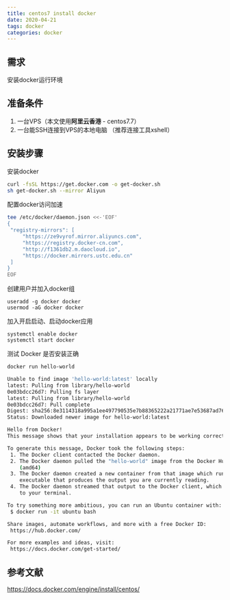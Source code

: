 ```yaml
---
title: centos7 install docker
date: 2020-04-21
tags: docker
categories:	docker
---
```


## 需求

安装docker运行环境

## 准备条件

1. 一台VPS（本文使用**阿里云香港** - centos7.7）
2. 一台能SSH连接到VPS的本地电脑 （推荐连接工具xshell）

## 安装步骤

安装docker

```bash
curl -fsSL https://get.docker.com -o get-docker.sh
sh get-docker.sh --mirror Aliyun
```

配置docker访问加速

```bash
tee /etc/docker/daemon.json <<-'EOF'
{
 "registry-mirrors": [
 	 "https://ze9vyrof.mirror.aliyuncs.com",
     "https://registry.docker-cn.com",
     "http://f1361db2.m.daocloud.io",
     "https://docker.mirrors.ustc.edu.cn"
 ]
}
EOF
```

创建用户并加入docker组

```
useradd -g docker docker
usermod -aG docker docker
```

加入开启启动、启动docker应用

```
systemctl enable docker
systemctl start docker
```

测试 Docker 是否安装正确

```bash
docker run hello-world

Unable to find image 'hello-world:latest' locally
latest: Pulling from library/hello-world
0e03bdcc26d7: Pulling fs layer 
latest: Pulling from library/hello-world
0e03bdcc26d7: Pull complete 
Digest: sha256:8e3114318a995a1ee497790535e7b88365222a21771ae7e53687ad76563e8e76
Status: Downloaded newer image for hello-world:latest

Hello from Docker!
This message shows that your installation appears to be working correctly.

To generate this message, Docker took the following steps:
 1. The Docker client contacted the Docker daemon.
 2. The Docker daemon pulled the "hello-world" image from the Docker Hub.
    (amd64)
 3. The Docker daemon created a new container from that image which runs the
    executable that produces the output you are currently reading.
 4. The Docker daemon streamed that output to the Docker client, which sent it
    to your terminal.

To try something more ambitious, you can run an Ubuntu container with:
 $ docker run -it ubuntu bash

Share images, automate workflows, and more with a free Docker ID:
 https://hub.docker.com/

For more examples and ideas, visit:
 https://docs.docker.com/get-started/
```

## 参考文献

 https://docs.docker.com/engine/install/centos/ 